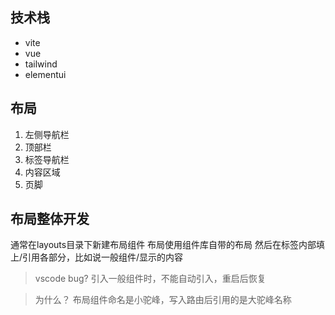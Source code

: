 ## 技术栈

- vite
- vue
- tailwind
- elementui

## 布局

1. 左侧导航栏
2. 顶部栏
3. 标签导航栏
4. 内容区域
5. 页脚

## 布局整体开发

通常在layouts目录下新建布局组件
布局使用组件库自带的布局
然后在标签内部填上/引用各部分，比如说一般组件/显示的内容

> vscode bug?
> 引入一般组件时，不能自动引入，重启后恢复



> 为什么？
> 布局组件命名是小驼峰，写入路由后引用的是大驼峰名称


